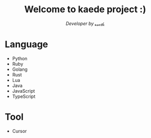 <h1 align="center">Welcome to kaede project :)</h1>
<p align="center">
  <em>Developer by <a href="https://github.com/kaedeek">ₖₐₑ𝒹ₑ</a></em>
</p>

# Language
- Python
- Ruby
- Golang
- Rust
- Lua
- Java
- JavaScript
- TypeScript

# Tool
- Cursor